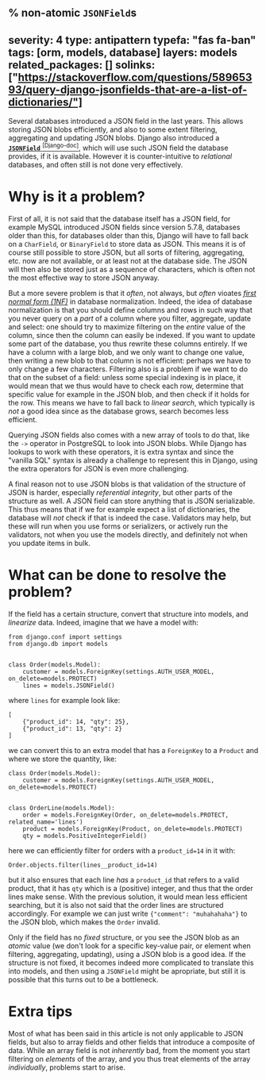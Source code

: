 % non-atomic `JSONField`s
---
severity: 4
type: antipattern
typefa: "fas fa-ban"
tags: [orm, models, database]
layers: models
related_packages: []
solinks: ["https://stackoverflow.com/questions/58965393/query-django-jsonfields-that-are-a-list-of-dictionaries/"]
---

Several databases introduced a JSON field in the last years. This allows storing JSON blobs efficiently, and also to some extent filtering, aggregating and updating JSON blobs. Django also introduced a [**`JSONField`**&nbsp;<sup>\[Django-doc\]</sup>](https://docs.djangoproject.com/en/stable/ref/models/fields/#django.db.models.JSONField), which will use such JSON field the database provides, if it is available. However it is counter-intuitive to *relational* databases, and often still is not done very effectively.

# Why is it a problem?

First of all, it is not said that the database itself has a JSON field, for example MySQL introduced JSON fields since version 5.7.8, databases older than this, for databases older than this, Django will have to fall back on a `CharField`, or `BinaryField` to store data as JSON. This means it is of course still possible to store JSON, but all sorts of filtering, aggregating, etc. now are not available, or at least not at the database side. The JSON will then also be stored just as a sequence of characters, which is often not the most effective way to store JSON anyway.

But a more severe problem is that it *often*, not always, but *often* vioates [*first normal form (1NF)*](https://en.wikipedia.org/wiki/First_normal_form) in database normalization. Indeed, the idea of database normalization is that you should define columns and rows in such way that you never query on a *part* of a column where you filter, aggregate, update and select: one should try to maximize filtering on the *entire* value of the column, since then the column can easily be indexed. If you want to update some part of the database, you thus rewrite these columns entirely. If we have a column with a large blob, and we only want to change one value, then writing a new blob to that column is not efficient: perhaps we have to only change a few characters. Filtering also is a problem if we want to do that on the subset of a field: unless some special indexing is in place, it would mean that we thus would have to check each row, determine that specific value for example in the JSON blob, and then check if it holds for the row. This means we have to fall back to *linear search*, which typically is *not* a good idea since as the database grows, search becomes less efficient.

Querying JSON fields also comes with a new array of tools to do that, like the `->` operator in PostgreSQL to look into JSON blobs. While Django has lookups to work with these operators, it is extra syntax and since the "vanilla SQL" syntax is already a challenge to represent this in Django, using the extra operators for JSON is even more challenging.

A final reason not to use JSON blobs is that validation of the structure of JSON is harder, especially *referential integrity*, but other parts of the structure as well. A JSON field can store anything that is JSON serializable. This thus means that if we for example expect a list of dictionaries, the database will *not* check if that is indeed the case. Validators may help, but these will run when you use forms or serializers, or actively run the validators, not when you use the models directly, and definitely not when you update items in bulk.

# What can be done to resolve the problem?

If the field has a certain structure, convert that structure into models, and *linearize* data. Indeed, imagine that we have a model with:

```
from django.conf import settings
from django.db import models


class Order(models.Model):
    customer = models.ForeignKey(settings.AUTH_USER_MODEL, on_delete=models.PROTECT)
    lines = models.JSONField()
```

where `lines` for example look like:

```
[
    {"product_id": 14, "qty": 25},
    {"product_id": 13, "qty": 2}
]
```

we can convert this to an extra model that has a `ForeignKey` to a `Product` and where we store the quantity, like:


```
class Order(models.Model):
    customer = models.ForeignKey(settings.AUTH_USER_MODEL, on_delete=models.PROTECT)


class OrderLine(models.Model):
    order = models.ForeignKey(Order, on_delete=models.PROTECT, related_name='lines')
    product = models.ForeignKey(Product, on_delete=models.PROTECT)
    qty = models.PositiveIntegerField()
```

here we can efficiently filter for orders with a `product_id=14` in it with:

```
Order.objects.filter(lines__product_id=14)
```

but it also ensures that each line *has* a `product_id` that refers to a valid product, that it has `qty` which is a (positive) integer, and thus that the order lines make sense. With the previous solution, it would mean less efficient searching, but it is also not said that the order lines are structured accordingly. For example we can just write `{"comment": "muhahahaha"}` to the JSON blob, which makes the `Order` invalid.

Only if the field has no *fixed* structure, or you see the JSON blob as an *atomic* value (we don't look for a specific key-value pair, or element when filtering, aggregating, updating), using a JSON blob is a good idea. If the structure is not fixed, it becomes indeed more complicated to translate this into models, and then using a `JSONField` might be apropriate, but still it is possible that this turns out to be a bottleneck.

# Extra tips

Most of what has been said in this article is not only applicable to JSON fields, but also to array fields and other fields that introduce a composite of data. While an array field is not *inherently* bad, from the moment you start filtering on *elements* of the array, and you thus treat elements of the array *individually*, problems start to arise.
